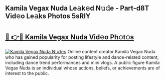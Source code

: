 ## Kamila Vegax Nuda Le𝚊k𝚎d N𝚞𝚍e - Part-d8T Vid𝚎o Le𝚊ks Photos 5sRIY

# <h2><a href="http://fbfzkm8.evod.top/?m=Kamila+Vegax+Nuda">🔗 👉🔴 Kamila Vegax Nuda Vid𝚎o Ph𝚘t𝚘s</a></h2>

[![Kamila Vegax Nuda N𝚞d𝚎s](https://i.imgur.com/8V9OHl7.gif)](http://fbfzkm8.evod.top/?m=Kamila+Vegax+Nuda)
Online content creator Kamila Vegax Nuda who has gained popularity for posting lifestyle and dance-related content, including dance trend performances and mini vlogs. A public figure Kamila Vegax Nuda is an individual whose actions, beliefs, or achievements are of interest to the public. 
